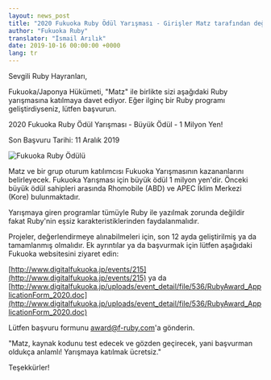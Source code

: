 ```yaml
---
layout: news_post
title: "2020 Fukuoka Ruby Ödül Yarışması - Girişler Matz tarafından değerlendirilecek"
author: "Fukuoka Ruby"
translator: "İsmail Arılık"
date: 2019-10-16 00:00:00 +0000
lang: tr
---
```


Sevgili Ruby Hayranları,

Fukuoka/Japonya Hükümeti, "Matz" ile birlikte sizi aşağıdaki Ruby yarışmasına katılmaya davet ediyor.
Eğer ilginç bir Ruby programı geliştirdiyseniz, lütfen başvurun.

2020 Fukuoka Ruby Ödül Yarışması - Büyük Ödül - 1 Milyon Yen!

Son Başvuru Tarihi: 11 Aralık 2019

![Fukuoka Ruby Ödülü](https://www.digitalfukuoka.jp/javascripts/kcfinder/upload/images/fukuokarubyaward2017.png)

Matz ve bir grup oturum katılımcısı Fukuoka Yarışmasının kazananlarını belirleyecek.
Fukuoka Yarışması için büyük ödül 1 milyon yen'dir.
Önceki büyük ödül sahipleri arasında Rhomobile (ABD) ve APEC İklim Merkezi (Kore) bulunmaktadır.

Yarışmaya giren programlar tümüyle Ruby ile yazılmak zorunda değildir fakat Ruby'nin eşsiz karakteristiklerinden faydalanmalıdır.

Projeler, değerlendirmeye alınabilmeleri için, son 12 ayda geliştirilmiş ya da tamamlanmış olmalıdır.
Ek ayrıntılar ya da başvurmak için lütfen aşağıdaki Fukuoka websitesini ziyaret edin:

[http://www.digitalfukuoka.jp/events/215](http://www.digitalfukuoka.jp/events/215) ya da
[http://www.digitalfukuoka.jp/uploads/event_detail/file/536/RubyAward_ApplicationForm_2020.doc](http://www.digitalfukuoka.jp/uploads/event_detail/file/536/RubyAward_ApplicationForm_2020.doc)

Lütfen başvuru formunu award@f-ruby.com'a gönderin.

"Matz, kaynak kodunu test edecek ve gözden geçirecek, yani başvurman oldukça anlamlı!
Yarışmaya katılmak ücretsiz."

Teşekkürler!
